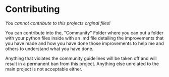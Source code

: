 # Contributing

*You cannot contribute to this projects orginal files!*

You can contribute into the, "Community" Folder where you can put a folder with your python files inside with an .md file detailing
the improvements that you have made and how you have done those improvements to help me and others to understand what you have done.

Anything that violates the community guidelines will be taken off and will result in a permanent ban from this project. Anything else
unrelated to the main project is not acceptable either.
